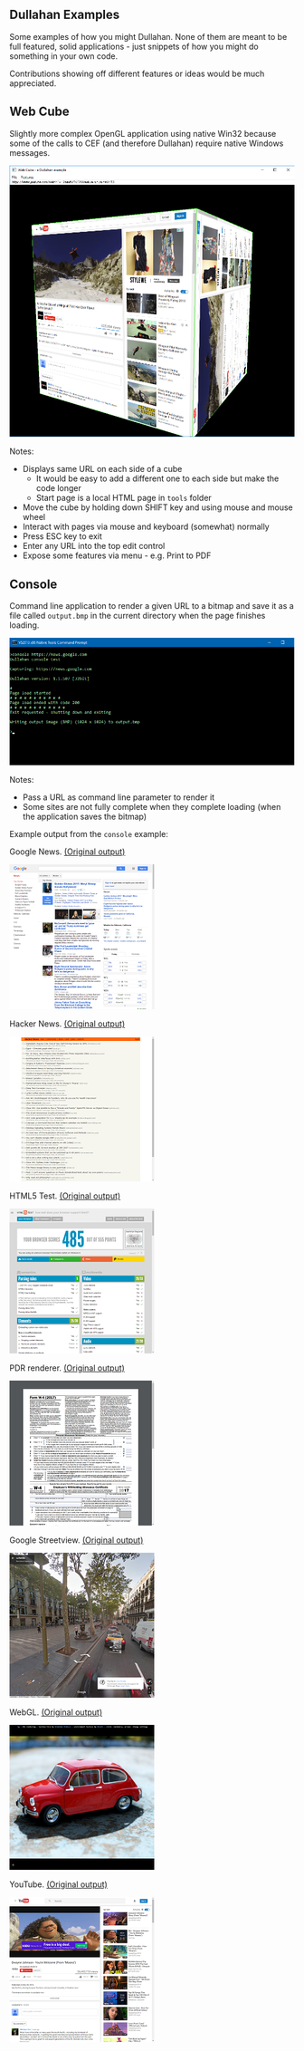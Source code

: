 ## Dullahan Examples

Some examples of how you might Dullahan. None of them are meant to be full featured, solid applications - just snippets of how you might do something in your own code.

Contributions showing off different features or ideas would be much appreciated.

## Web Cube

Slightly more complex OpenGL application using native Win32 because some of the calls to CEF (and therefore Dullahan) require native Windows messages.

![Screen shot:](../docs/webcube.png?raw=true "Web Cube example")

Notes:

* Displays same URL on each side of a cube
  * It would be easy to add a different one to each side but make the code longer
  * Start page is a local HTML page in `tools` folder
* Move the cube by holding down SHIFT key and using mouse and mouse wheel
* Interact with pages via mouse and keyboard (somewhat) normally
* Press ESC key to exit
* Enter any URL into the top edit control
* Expose some features via menu - e.g. Print to PDF

## Console

Command line application to render a given URL to a bitmap and save it as a file called  `output.bmp` in the current directory when the page finishes loading.

![Screen shot:](../docs/console.png?raw=true "Console example")

Notes:

* Pass a URL as command line parameter to render it
* Some sites are not fully complete when they complete loading (when the application saves the bitmap)

Example output from the `console` example:

Google News. [(Original output)](../docs/googlenews.png)

![Screen shot:](../docs/googlenews_thumb.png?raw=true "http://news.google.com")

Hacker News. [(Original output)](../docs/hackernews.png)

![Screen shot:](../docs/hackernews_thumb.png?raw=true "http://news.ycombinator.com")

HTML5 Test. [(Original output)](../docs/html5test.png)

![Screen shot:](../docs/html5test_thumb.png?raw=true "http://html5test.com")

PDR renderer. [(Original output)](../docs/pdf.png)

![Screen shot:](../docs/pdf_thumb.png?raw=true "https://www.irs.gov/pub/irs-pdf/fw4.pdf")

Google Streetview. [(Original output)](../docs/streetview.png)

![Screen shot:](../docs/streetview_thumb.png?raw=true "https://www.google.com/maps/place/La+Rambla,+08002+Barcelona,+Spain/@41.3852695,2.1700326,3a,75y,129.04h,84.9t/data=!3m7!1e1!3m5!1sUD8PPXaeTUpTf8LKBXPcMQ!2e0!6s%2F%2Fgeo0.ggpht.com%2Fcbk%3Fpanoid%3DUD8PPXaeTUpTf8LKBXPcMQ%26output%3Dthumbnail%26cb_client%3Dsearch.TACTILE.gps%26thumb%3D2%26w%3D392%26h%3D106%26yaw%3D335.08578%26pitch%3D0!7i13312!8i6656!4m5!3m4!1s0x12a4a258081714c9:0x24bef7ac8842bdc4!8m2!3d41.3806562!4d2.1738529")

WebGL. [(Original output)](../docs/webgl.png)

![Screen shot:](../docs/webgl_thumb.png?raw=true "http://alteredqualia.com/xg/examples/car_zastava.html")

YouTube. [(Original output)](../docs/youtube.png)

![Screen shot:](../docs/youtube_thumb.png?raw=true "https://www.youtube.com/watch?v=79DijItQXMM")


